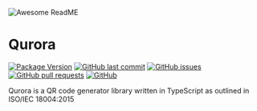                            
![Awesome ReadME](https://github.com/pottekkat/awesome-readme/raw/master/header.png)
 
# Qurora

[![Package Version](https://img.shields.io/badge/dynamic/json?url=https%3A%2F%2Fraw.githubusercontent.com%2FDullaz%2Fqurora%2Fmain%2Fpackage.json&query=%24.version&label=version)](https://img.shields.io/badge/dynamic/json?url=https%3A%2F%2Fraw.githubusercontent.com%2FDullaz%2Fqurora%2Fmain%2Fpackage.json&query=%24.version&label=version)
[![GitHub last commit](https://img.shields.io/github/last-commit/Dullaz/Qurora)](https://img.shields.io/github/last-commit/Dullaz/Qurora)
[![GitHub issues](https://img.shields.io/github/issues-raw/Dullaz/Qurora)](https://img.shields.io/github/issues-raw/Dullaz/Qurora)
[![GitHub pull requests](https://img.shields.io/github/issues-pr/Dullaz/Qurora)](https://img.shields.io/github/issues-pr/Dullaz/Qurora)
[![GitHub](https://img.shields.io/github/license/Dullaz/Qurora)](https://img.shields.io/github/license/Dullaz/Qurora)

Qurora is a QR code generator library written in TypeScript as outlined in ISO/IEC 18004:2015
